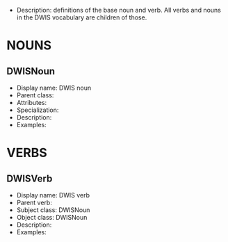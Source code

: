 - Description: definitions of the base noun and verb. All verbs and nouns in the DWIS vocabulary are children of those. 

# NOUNS
## DWISNoun <!-- NOUN -->
- Display name: DWIS noun
- Parent class: 
- Attributes:
- Specialization:
- Description: 
- Examples:

# VERBS
## DWISVerb <!-- VERB -->
- Display name: DWIS verb
- Parent verb: 
- Subject class: DWISNoun
- Object class: DWISNoun
- Description: 
- Examples: 
